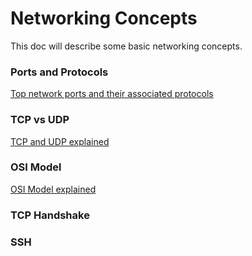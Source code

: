 # Networking Concepts

This doc will describe some basic networking concepts. 

### Ports and Protocols

[Top network ports and their associated protocols](ports_and_protocols.md)

### TCP vs UDP

[TCP and UDP explained](tcp_and_udp.md)

### OSI Model

[OSI Model explained](osi_model.md)

### TCP Handshake

### SSH


